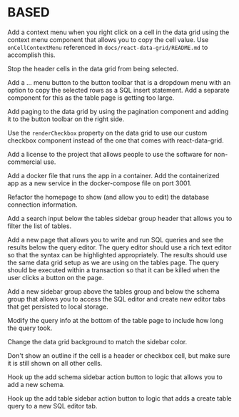 # BASED

Add a context menu when you right click on a cell in the data grid using the
context menu component that allows you to copy the cell value. Use `onCellContextMenu`
referenced in `docs/react-data-grid/README.md` to accomplish this.

Stop the header cells in the data grid from being selected.

Add a ... menu button to the button toolbar that is a dropdown
menu with an option to copy the selected rows as a SQL insert statement. Add a
separate component for this as the table page is getting too large.

Add paging to the data grid by using the pagination component and adding it to
the button toolbar on the right side.

Use the `renderCheckbox` property on the data grid to use our custom checkbox
component instead of the one that comes with react-data-grid.

Add a license to the project that allows people to use the software for
non-commercial use.

Add a docker file that runs the app in a container. Add the containerized app
as a new service in the docker-compose file on port 3001.

Refactor the homepage to show (and allow you to edit) the database connection
information.

Add a search input below the tables sidebar group header that allows you to
filter the list of tables.

Add a new page that allows you to write and run SQL queries and see the results
below the query editor. The query editor should use a rich text editor so that
the syntax can be highlighted appropriately. The results should use the same data
grid setup as we are using on the tables page. The query should be executed
within a transaction so that it can be killed when the user clicks a button on
the page.

Add a new sidebar group above the tables group and below the schema group that
allows you to access the SQL editor and create new editor tabs that get
persisted to local storage.

Modify the query info at the bottom of the table page to include how long the
query took.

Change the data grid background to match the sidebar color.

Don't show an outline if the cell is a header or checkbox cell, but make sure
it is still shown on all other cells.

Hook up the add schema sidebar action button to logic that allows you to add a
new schema.

Hook up the add table sidebar action button to logic that adds a create table
query to a new SQL editor tab.
